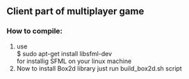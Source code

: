 ## Client part of multiplayer game
### How to compile:
1) use  
$ sudo apt-get install libsfml-dev  
for installig SFML on your linux machine
2) Now to install Box2d library just run build_box2d.sh script
